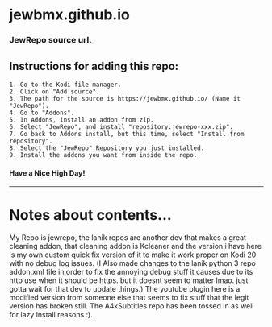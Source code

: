 # jewbmx.github.io
### JewRepo source url.

## Instructions for adding this repo:

    1. Go to the Kodi file manager.
    2. Click on "Add source".
    3. The path for the source is https://jewbmx.github.io/ (Name it "JewRepo").
    4. Go to "Addons".
    5. In Addons, install an addon from zip. 
    6. Select "JewRepo", and install "repository.jewrepo-xxx.zip".
    7. Go back to Addons install, but this time, select "Install from repository".
    8. Select the "JewRepo" Repository you just installed.
    9. Install the addons you want from inside the repo.

#### Have a Nice High Day!

________________________________________________________________________________________________

# Notes about contents...
My Repo is jewrepo, the lanik repos are another dev that makes a great cleaning addon, that cleaning addon is Kcleaner and the version i have here is my own custom quick fix version of it to make it work proper on Kodi 20 with no debug log issues. (I Also made changes to the lanik python 3 repo addon.xml file in order to fix the annoying debug stuff it causes due to its http use when it should be https. but it doesnt seem to matter lmao. just gotta wait for that dev to update things.) The youtube plugin here is a modified version from someone else that seems to fix stuff that the legit version has broken still. The A4kSubtitles repo has been tossed in as well for lazy install reasons :).
